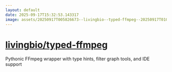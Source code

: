 ```yaml
---
layout: default
date: 2025-09-17T15:32:53.143317
image: assets/20250917T005826673--livingbio--typed-ffmpeg--20250917T010823723--cropped.png
---
```


# [livingbio/typed-ffmpeg](https://github.com/livingbio/typed-ffmpeg)

Pythonic FFmpeg wrapper with type hints, filter graph tools, and IDE support
